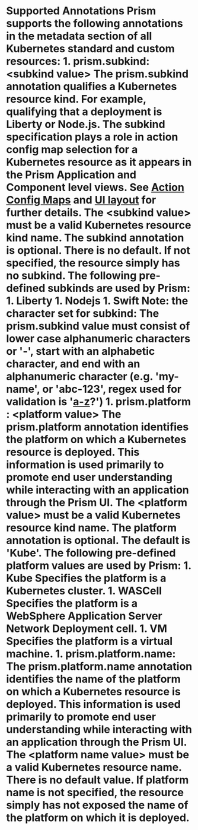 # Supported Annotations Prism supports the following annotations in the metadata section of all Kubernetes standard and custom resources: 1. prism.subkind: \<subkind value\> The prism.subkind annotation qualifies a Kubernetes resource kind. For example, qualifying that a deployment is Liberty or Node.js. The subkind specification plays a role in action config map selection for a Kubernetes resource as it appears in the Prism Application and Component level views. See [Action Config Maps](https://github.com/kappnav/design/blob/master/actions-config-maps.md) and [UI layout](https://github.ibm.com/WASCloudTribe/design/blob/master/prism/UI-layout.md) for further details. The \<subkind value\> must be a valid Kubernetes resource kind name. The subkind annotation is optional. There is no default. If not specified, the resource simply has no subkind. The following pre-defined subkinds are used by Prism: 1. Liberty 1. Nodejs 1. Swift Note: the character set for subkind: The prism.subkind value must consist of lower case alphanumeric characters or '-', start with an alphabetic character, and end with an alphanumeric character (e.g. 'my-name', or 'abc-123', regex used for validation is '[a-z]([-a-z0-9]*[a-z0-9])?') 1. prism.platform : \<platform value\> The prism.platform annotation identifies the platform on which a Kubernetes resource is deployed. This information is used primarily to promote end user understanding while interacting with an application through the Prism UI. The \<platform value\> must be a valid Kubernetes resource kind name. The platform annotation is optional. The default is 'Kube'. The following pre-defined platform values are used by Prism: 1. Kube Specifies the platform is a Kubernetes cluster. 1. WASCell Specifies the platform is a WebSphere Application Server Network Deployment cell. 1. VM Specifies the platform is a virtual machine. 1. prism.platform.name: <platform name value> The prism.platform.name annotation identifies the name of the platform on which a Kubernetes resource is deployed. This information is used primarily to promote end user understanding while interacting with an application through the Prism UI. The \<platform name value\> must be a valid Kubernetes resource name. There is no default value. If platform name is not specified, the resource simply has not exposed the name of the platform on which it is deployed.
